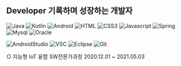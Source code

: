 ## Developer 기록하며 성장하는 개발자

![Java](https://img.shields.io/badge/Java-007396.svg?style=for-the-badge&logo=Java&logoColor=white)
![Kotlin](https://img.shields.io/badge/Kotlin-7F52FF.svg?style=for-the-badge&logo=Kotlin&logoColor=white)
![Android](https://img.shields.io/badge/Android-3DDC84.svg?style=for-the-badge&logo=Android&logoColor=white)
![HTML](https://img.shields.io/badge/HTML5-E34F26.svg?style=for-the-badge&logo=HTML5&logoColor=white)
![CSS3](https://img.shields.io/badge/CSS3-1572B6.svg?style=for-the-badge&logo=CSS3&logoColor=white)
![Javascript](https://img.shields.io/badge/JavaScript-F7DF1E.svg?style=for-the-badge&logo=JavaScript&logoColor=white)
![Spring](https://img.shields.io/badge/Spring-6DB33F.svg?style=for-the-badge&logo=Spring&logoColor=white)
![Mysql](https://img.shields.io/badge/MySQL-4479A1.svg?style=for-the-badge&logo=MySQL&logoColor=white)
![Oracle](https://img.shields.io/badge/Oracle-F80000.svg?style=for-the-badge&logo=Oracle&logoColor=white)

![AndroidStudio](https://img.shields.io/badge/Android%20Studio-3DDC84.svg?style=for-the-badge&logo=Android%20Studio&logoColor=white)
![VSC](https://img.shields.io/badge/Visual%20Studio%20Code-007ACC.svg?style=for-the-badge&logo=Visual%20Studio%20Code&logoColor=white)
![Eclipse](https://img.shields.io/badge/Eclipse%20IDE-2C2255.svg?style=for-the-badge&logo=Eclipse%20IDE&logoColor=white)
![Git](https://img.shields.io/badge/GIT-F05032.svg?style=for-the-badge&logo=GIT&logoColor=white)


○ 지능형 IoT 융합 SW전문가과정 2020.12.01 ~ 2021.05.03
<!--
**fpem3309/fpem3309** is a ✨ _special_ ✨ repository because its `README.md` (this file) appears on your GitHub profile.

Here are some ideas to get you started:

- 🔭 I’m currently working on ...
- 🌱 I’m currently learning ...
- 👯 I’m looking to collaborate on ...
- 🤔 I’m looking for help with ...
- 💬 Ask me about ...
- 📫 How to reach me: ...
- 😄 Pronouns: ...
- ⚡ Fun fact: ...
-->
